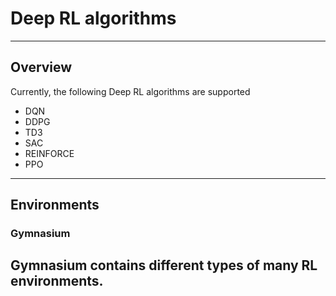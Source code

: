 # Deep RL algorithms

---
## Overview
Currently, the following Deep RL algorithms are supported

* DQN
* DDPG
* TD3
* SAC
* REINFORCE
* PPO


---
## Environments

### Gymnasium

Gymnasium contains different types of many RL environments.
-
